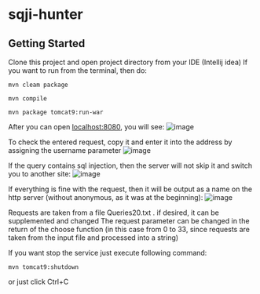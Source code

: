 # sqji-hunter


## Getting Started
Clone this project and open project directory from your IDE (Intellij idea)
If you want to run from the terminal, then do:
```
mvn cleam package
```
```
mvn compile 
```
```
mvn package tomcat9:run-war
```
After you can open [localhost:8080](http://localhost:8080/hello), you will see:
![image](https://user-images.githubusercontent.com/41242817/172462760-066cacdc-f7a3-4c61-8581-c20cf5cde01f.png)

To check the entered request, copy it and enter it into the address by assigning the username parameter
![image](https://user-images.githubusercontent.com/41242817/172463338-e7f471f4-f2e4-4f1f-9ab2-3c1e4d3333bf.png)

If the query contains sql injection, then the server will not skip it and switch you to another site:
![image](https://user-images.githubusercontent.com/41242817/172463546-4b3e23c2-fb16-410d-b2c7-260269ce125d.png)

If everything is fine with the request, then it will be output as a name on the http server (without anonymous, as it was at the beginning):
![image](https://user-images.githubusercontent.com/41242817/172463960-4059952f-73a7-473c-8a0a-b66096532cfb.png)

Requests are taken from a file Queries20.txt . if desired, it can be supplemented and changed
The request parameter can be changed in the return of the choose function (in this case from 0 to 33, since requests are taken from the input file and processed into a string)

If you want stop the service just execute following command:
```
mvn tomcat9:shutdown
```
or just click Ctrl+C
